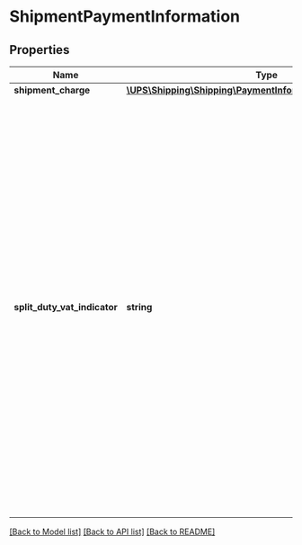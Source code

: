 # ShipmentPaymentInformation

## Properties
Name | Type | Description | Notes
------------ | ------------- | ------------- | -------------
**shipment_charge** | [**\UPS\Shipping\Shipping\PaymentInformationShipmentCharge[]**](PaymentInformationShipmentCharge.md) |  | 
**split_duty_vat_indicator** | **string** | Split Duty VAT Indicator. The presence indicates the payer specified for Transportation Charges will pay transportation charges and any duties that apply to the shipment. The payer specified for Duties and Taxes will pay the VAT (Value-Added Tax) only.  This is an empty tag, any value inside is ignored. The payment method for Transportation charges must be UPS account. The UPS account must be a daily pickup account or an occasional account. | [optional] 

[[Back to Model list]](../../README.md#documentation-for-models) [[Back to API list]](../../README.md#documentation-for-api-endpoints) [[Back to README]](../../README.md)

